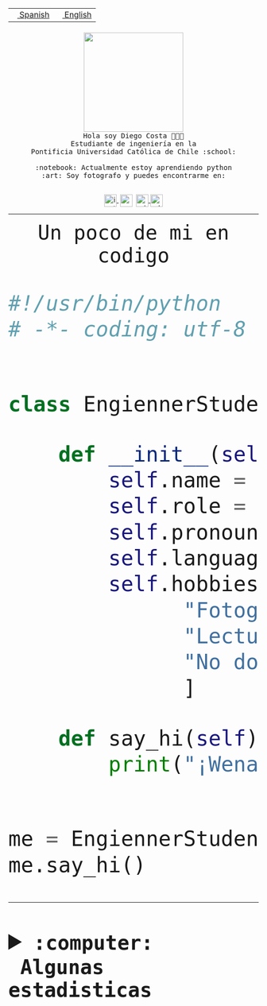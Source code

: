 <table border="0"  align="right">
 <tr><td><a href="README.md"><img src="https://upload.wikimedia.org/wikipedia/commons/thumb/8/89/Bandera_de_Espa%C3%B1a.svg/1200px-Bandera_de_Espa%C3%B1a.svg.png" height="10"> Spanish</a></td>
 <td><a href="README.en.md"><img src="https://upload.wikimedia.org/wikipedia/commons/a/a4/Flag_of_the_United_States.svg" height="10"> English</a></td></tr>
</table><br><br><br>


<p align="center">
  <img src="https://github.com/diegocostares/diegocostares/blob/main/Images/aaa2.gif?raw=true" height="200px" weight="200px">
  <br><samp>
    Hola soy Diego Costa 👨🏻‍💻<br>
    Estudiante de ingeniería en la <br>
    Pontificia Universidad Católica de Chile :school:<br>
  <br>
    :notebook: Actualmente estoy aprendiendo python <br>
    :art: Soy fotografo y puedes encontrarme en: <br>
  <br></samp>
  
</p>

<p align="center">
   <a href="https://instagram.com/diegocosta_no" target="blank">
    <img 
    align="center" src="https://cdn.jsdelivr.net/npm/simple-icons@3.0.1/icons/instagram.svg" alt="instagram" height="25px" width="25px" />
  </a>
  <a style="border: 3px solid; color: white;"href="https://t.me/diegocosta_no" target="blank">
  <img
  align="center" alt="Telegram" width="25px" src="https://icons-for-free.com/iconfiles/png/512/Telegram-1324888767380505522.png" />
</a>
<a href="https://api.whatsapp.com/send?phone=56971897835&text=Hola!" target="blank">
  <img
  align="center" alt="wtsp" width="25px" src="https://img.icons8.com/pastel-glyph/2x/whatsapp--v2.png" />
</a>
<a href="https://www.linkedin.com/in/diego-costa-786249213/" target="blank">
  <img
  align="center" alt="wtsp" width="25px" src="https://img.icons8.com/metro/452/linkedin.png" />
</a>

  </a>
</p>

---


<p align="center"><font size="25"><samp>Un poco de mi en codigo</samp></front></p>


```python
#!/usr/bin/python
# -*- coding: utf-8 -*-


class EngiennerStudent:

    def __init__(self):
        self.name = "Diego Costa"
        self.role = "Estudiante"
        self.pronouns = "he/him"
        self.language_spoken = ["es_CL", "en_US"]
        self.hobbies = [
              "Fotografia",
              "Lectura",
              "No dormir",
              ]

    def say_hi(self):
        print("¡Wena mundo!")


me = EngiennerStudent()
me.say_hi()
```
---
<details>
  <summary><b><samp>:computer: &nbsp;Algunas estadisticas</samp></b></summary>
  <br/></p>

<!--START_SECTION:waka-->
![Code Time](http://img.shields.io/badge/Code%20Time-1%2C097%20hrs%2011%20mins-blue)

**Soy nocturno 🦉** 

```text
🌞 Mañana                 58 commits          ░░░░░░░░░░░░░░░░░░░░░░░░░   01.56 % 
🌆 Día                    1194 commits        ████████░░░░░░░░░░░░░░░░░   32.17 % 
🌃 Tarde                  1595 commits        ███████████░░░░░░░░░░░░░░   42.97 % 
🌙 Noche                  865 commits         ██████░░░░░░░░░░░░░░░░░░░   23.30 % 
```
📅 **Soy más productivo los Martes** 

```text
Lunes                    580 commits         ████░░░░░░░░░░░░░░░░░░░░░   15.62 % 
Martes                   635 commits         ████░░░░░░░░░░░░░░░░░░░░░   17.11 % 
Miércoles                489 commits         ███░░░░░░░░░░░░░░░░░░░░░░   13.17 % 
Jueves                   552 commits         ████░░░░░░░░░░░░░░░░░░░░░   14.87 % 
Viernes                  547 commits         ████░░░░░░░░░░░░░░░░░░░░░   14.74 % 
Sábado                   341 commits         ██░░░░░░░░░░░░░░░░░░░░░░░   09.19 % 
Domingo                  568 commits         ████░░░░░░░░░░░░░░░░░░░░░   15.30 % 
```


📊 **Esta semana me dediqué a** 

```text
🐱‍💻 Proyectos: 
t4                       5 hrs 12 mins       ███████████░░░░░░░░░░░░░░   42.01 % 
2023-1-S4-Grupo2-Backend 1 hr 57 mins        ████░░░░░░░░░░░░░░░░░░░░░   15.81 % 
respaldo                 1 hr 26 mins        ███░░░░░░░░░░░░░░░░░░░░░░   11.60 % 
2023-1-S4-Grupo2-IA      1 hr 19 mins        ███░░░░░░░░░░░░░░░░░░░░░░   10.70 % 
2023-1-S4-Grupo2-Scraper 55 mins             ██░░░░░░░░░░░░░░░░░░░░░░░   07.51 % 
```


 Last Updated on 05/07/2023 18:27:36 UTC
<!--END_SECTION:waka-->
  
  

<p align="center"> <img src="https://github-readme-stats.vercel.app/api?username=diegocostares&show_icons=true&theme=ayu-mirage" alt="abhisheknaiidu" /></p>
 
</details>
